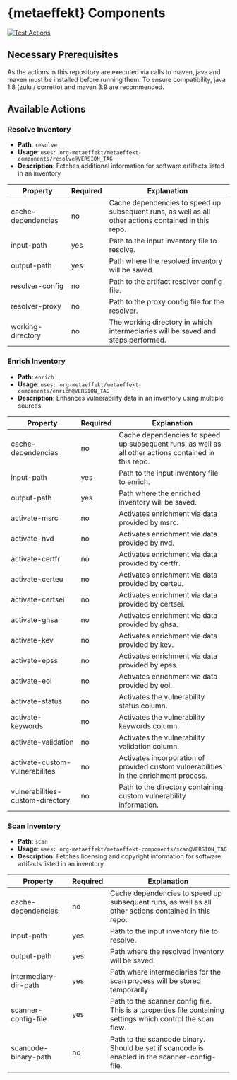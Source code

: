 # {metaeffekt} Components

[![Test Actions](https://github.com/org-metaeffekt/metaeffekt-components/actions/workflows/test-actions.yml/badge.svg?branch=main)](https://github.com/org-metaeffekt/metaeffekt-components/actions/workflows/test-actions.yml)

## Necessary Prerequisites

As the actions in this repository are executed via calls to maven, java and maven must be installed before running them.
To ensure compatibility, java 1.8 (zulu / corretto) and maven 3.9 are recommended.

## Available Actions

### Resolve Inventory
- **Path**: `resolve`
- **Usage**: `uses: org-metaeffekt/metaeffekt-components/resolve@VERSION_TAG`
- **Description**: Fetches additional information for software artifacts listed in an inventory


| Property           | Required | Explanation                                                                                          |
|--------------------|----------|------------------------------------------------------------------------------------------------------|
| cache-dependencies | no       | Cache dependencies to speed up subsequent runs, as well as all other actions contained in this repo. |
| input-path         | yes      | Path to the input inventory file to resolve.                                                         |
| output-path        | yes      | Path where the resolved inventory will be saved.                                                     |
| resolver-config    | no       | Path to the artifact resolver config file.                                                           |
| resolver-proxy     | no       | Path to the proxy config file for the resolver.                                                      |
| working-directory  | no       | The working directory in which intermediaries will be saved and steps performed.                     |

### Enrich Inventory
- **Path**: `enrich`
- **Usage**: `uses: org-metaeffekt/metaeffekt-components/enrich@VERSION_TAG`
- **Description**: Enhances vulnerability data in an inventory using multiple sources

| Property                         | Required | Explanation                                                                                          |
|----------------------------------|----------|------------------------------------------------------------------------------------------------------|
| cache-dependencies               | no       | Cache dependencies to speed up subsequent runs, as well as all other actions contained in this repo. |
| input-path                       | yes      | Path to the input inventory file to enrich.                                                          |
| output-path                      | yes      | Path where the enriched inventory will be saved.                                                     |
| activate-msrc                    | no       | Activates enrichment via data provided by msrc.                                                      |
| activate-nvd                     | no       | Activates enrichment via data provided by nvd.                                                       |
| activate-certfr                  | no       | Activates enrichment via data provided by certfr.                                                    |
| activate-certeu                  | no       | Activates enrichment via data provided by certeu.                                                    |
| activate-certsei                 | no       | Activates enrichment via data provided by certsei.                                                   |
| activate-ghsa                    | no       | Activates enrichment via data provided by ghsa.                                                      |
| activate-kev                     | no       | Activates enrichment via data provided by kev.                                                       |
| activate-epss                    | no       | Activates enrichment via data provided by epss.                                                      |
| activate-eol                     | no       | Activates enrichment via data provided by eol.                                                       |
| activate-status                  | no       | Activates the vulnerability status column.                                                           |
| activate-keywords                | no       | Activates the vulnerability keywords column.                                                         |
| activate-validation              | no       | Activates the vulnerability validation column.                                                       |
| activate-custom-vulnerabilites   | no       | Activates incorporation of provided custom vulnerabilities in the enrichment process.                |
| vulnerabilities-custom-directory | no       | Path to the directory containing custom vulnerability information.                                   |

### Scan Inventory
- **Path**: `scan`
- **Usage**: `uses: org-metaeffekt/metaeffekt-components/scan@VERSION_TAG`
- **Description**: Fetches licensing and copyright information for software artifacts listed in an inventory


| Property              | Required | Explanation                                                                                                  |
|-----------------------|----------|--------------------------------------------------------------------------------------------------------------|
| cache-dependencies    | no       | Cache dependencies to speed up subsequent runs, as well as all other actions contained in this repo.         |
| input-path            | yes      | Path to the input inventory file to resolve.                                                                 |
| output-path           | yes      | Path where the resolved inventory will be saved.                                                             |
| intermediary-dir-path | yes      | Path where intermediaries for the scan process will be stored temporarily                                    |
| scanner-config-file   | yes      | Path to the scanner config file. This is a .properties file containing settings which control the scan flow. |
| scancode-binary-path  | no       | Path to the scancode binary. Should be set if scancode is enabled in the scanner-config-file.                |

